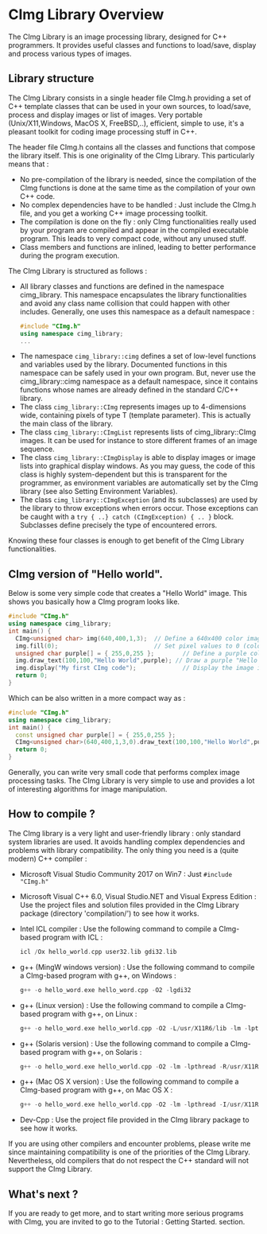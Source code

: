 
# CImg Library Overview
The CImg Library is an image processing library, designed for C++ programmers. It provides useful classes and functions to load/save, display and process various types of images.

## Library structure

The CImg Library consists in a single header file CImg.h providing a set of C++ template classes that can be used in your own sources, to load/save, process and display images or list of images. Very portable (Unix/X11,Windows, MacOS X, FreeBSD,..), efficient, simple to use, it's a pleasant toolkit for coding image processing stuff in C++.

The header file CImg.h contains all the classes and functions that compose the library itself. This is one originality of the CImg Library. This particularly means that :

- No pre-compilation of the library is needed, since the compilation of the CImg functions is done at the same time as the compilation of your own C++ code.
- No complex dependencies have to be handled : Just include the CImg.h file, and you get a working C++ image processing toolkit.
- The compilation is done on the fly : only CImg functionalities really used by your program are compiled and appear in the compiled executable program. This leads to very compact code, without any unused stuff.
- Class members and functions are inlined, leading to better performance during the program execution.

The CImg Library is structured as follows :

- All library classes and functions are defined in the namespace cimg_library. This namespace encapsulates the library functionalities and avoid any class name collision that could happen with other includes. Generally, one uses this namespace as a default namespace :
  ```c++
  #include "CImg.h"
  using namespace cimg_library;
  ...
  ```
- The namespace `cimg_library::cimg` defines a set of low-level functions and variables used by the library. Documented functions in this namespace can be safely used in your own program. But, never use the cimg_library::cimg namespace as a default namespace, since it contains functions whose names are already defined in the standard C/C++ library.
- The class `cimg_library::CImg` represents images up to 4-dimensions wide, containing pixels of type T (template parameter). This is actually the main class of the library.
- The class `cimg_library::CImgList` represents lists of cimg_library::CImg<T> images. It can be used for instance to store different frames of an image sequence.
- The class `cimg_library::CImgDisplay` is able to display images or image lists into graphical display windows. As you may guess, the code of this class is highly system-dependent but this is transparent for the programmer, as environment variables are automatically set by the CImg library (see also Setting Environment Variables).
- The class `cimg_library::CImgException` (and its subclasses) are used by the library to throw exceptions when errors occur. Those exceptions can be caught with a `try { ..} catch (CImgException) { .. }` block. Subclasses define precisely the type of encountered errors.

Knowing these four classes is enough to get benefit of the CImg Library functionalities.

## CImg version of "Hello world".

Below is some very simple code that creates a "Hello World" image. This shows you basically how a CImg program looks like.
```c++
#include "CImg.h"
using namespace cimg_library;
int main() {
  CImg<unsigned char> img(640,400,1,3);  // Define a 640x400 color image with 8 bits per color component.
  img.fill(0);                           // Set pixel values to 0 (color : black)
  unsigned char purple[] = { 255,0,255 };        // Define a purple color
  img.draw_text(100,100,"Hello World",purple); // Draw a purple "Hello world" at coordinates (100,100).
  img.display("My first CImg code");             // Display the image in a display window.
  return 0;
}
```

Which can be also written in a more compact way as :
```c++
#include "CImg.h"
using namespace cimg_library;
int main() {
  const unsigned char purple[] = { 255,0,255 };
  CImg<unsigned char>(640,400,1,3,0).draw_text(100,100,"Hello World",purple).display("My first CImg code");
  return 0;
}
```

Generally, you can write very small code that performs complex image processing tasks. The CImg Library is very simple to use and provides a lot of interesting algorithms for image manipulation.

## How to compile ?

The CImg library is a very light and user-friendly library : only standard system libraries are used. It avoids handling complex dependencies and problems with library compatibility. The only thing you need is a (quite modern) C++ compiler :
- Microsoft Visual Studio Community 2017 on Win7 : Just `#include "CImg.h"`
- Microsoft Visual C++ 6.0, Visual Studio.NET and Visual Express Edition : Use the project files and solution files provided in the CImg Library package (directory 'compilation/') to see how it works.
  
- Intel ICL compiler : Use the following command to compile a CImg-based program with ICL :
  ```c++
  icl /Ox hello_world.cpp user32.lib gdi32.lib
  ```
- g++ (MingW windows version) : Use the following command to compile a CImg-based program with g++, on Windows :
  ```c++
  g++ -o hello_word.exe hello_word.cpp -O2 -lgdi32
  ```
- g++ (Linux version) : Use the following command to compile a CImg-based program with g++, on Linux :
  ```c++
  g++ -o hello_word.exe hello_world.cpp -O2 -L/usr/X11R6/lib -lm -lpthread -lX11
  ```
- g++ (Solaris version) : Use the following command to compile a CImg-based program with g++, on Solaris :
  ```c++
  g++ -o hello_word.exe hello_world.cpp -O2 -lm -lpthread -R/usr/X11R6/lib -lrt -lnsl -lsocket
  ```
- g++ (Mac OS X version) : Use the following command to compile a CImg-based program with g++, on Mac OS X :
  ```c++
  g++ -o hello_word.exe hello_world.cpp -O2 -lm -lpthread -I/usr/X11R6/include -L/usr/X11R6/lib -lm -lpthread -lX11
  ```
- Dev-Cpp : Use the project file provided in the CImg library package to see how it works.

If you are using other compilers and encounter problems, please write me since maintaining compatibility is one of the priorities of the CImg Library. Nevertheless, old compilers that do not respect the C++ standard will not support the CImg Library.

## What's next ?

If you are ready to get more, and to start writing more serious programs with CImg, you are invited to go to the Tutorial : Getting Started. section.
